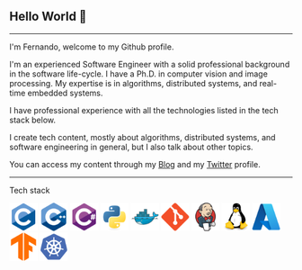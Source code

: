 ## Hello World 👋

---

I'm Fernando, welcome to my Github profile.

I'm an experienced Software Engineer with a solid professional background in the software life-cycle. I have a Ph.D. in computer vision and image processing. My expertise is in algorithms, distributed systems, and real-time embedded systems.

I have professional experience with all the technologies listed in the tech stack below.

I create tech content, mostly about algorithms, distributed systems, and software engineering in general, but I also talk about other topics.

You can access my content through my [Blog](https://www.francofernando.com) and my [Twitter](https://twitter.com/Franc0Fernand0) profile.

---

Tech stack

<img src="https://github.com/devicons/devicon/blob/master/icons/c/c-original.svg" alt="c logo" width="50px" height="50px"> <img src="https://github.com/devicons/devicon/blob/master/icons/cplusplus/cplusplus-original.svg" alt="cpp logo" width="50px" height="50px"> <img src="https://github.com/devicons/devicon/blob/master/icons/csharp/csharp-original.svg" alt="csharp logo" width="50px" height="50px"> <img src="https://github.com/devicons/devicon/blob/master/icons/python/python-original.svg" alt="python logo" width="50px" height="50px"> <img src="https://github.com/devicons/devicon/blob/master/icons/docker/docker-original.svg" alt="docker logo" width="50px" height="50px"> <img src="https://github.com/devicons/devicon/blob/master/icons/git/git-original.svg" alt="git logo" width="50px" height="50px"> <img src="https://github.com/devicons/devicon/blob/master/icons/jenkins/jenkins-original.svg" alt="jenkins logo" width="50px" height="50px"> <img src="https://github.com/devicons/devicon/blob/master/icons/linux/linux-original.svg" alt="linux logo" width="50px" height="50px"> <img 
src="https://github.com/devicons/devicon/blob/master/icons/azure/azure-original.svg" alt="azure logo" width="50px" height="50px"> <img src="https://github.com/devicons/devicon/blob/master/icons/tensorflow/tensorflow-original.svg" alt="tensorflow logo" width="50px" height="50px"> <img src="https://github.com/devicons/devicon/blob/master/icons/kubernetes/kubernetes-plain.svg" alt="kubernetes logo" width="50px" height="50px">
<!-- 
**FrancoFernando/FrancoFernando** is a ✨ _special_ ✨ repository because its `README.md` (this file) appears on your GitHub profile.

Here are some ideas to get you started:

- 🔭 I’m currently working on ...
- 🌱 I’m currently learning ...
- 👯 I’m looking to collaborate on ...
- 🤔 I’m looking for help with ...
- 💬 Ask me about ...
- 📫 How to reach me: ...
- 😄 Pronouns: ...
- ⚡ Fun fact: ...
-->
